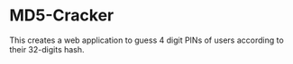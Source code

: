# MD5-Cracker
This creates a web application to guess 4 digit PINs of users according to their 32-digits hash.
